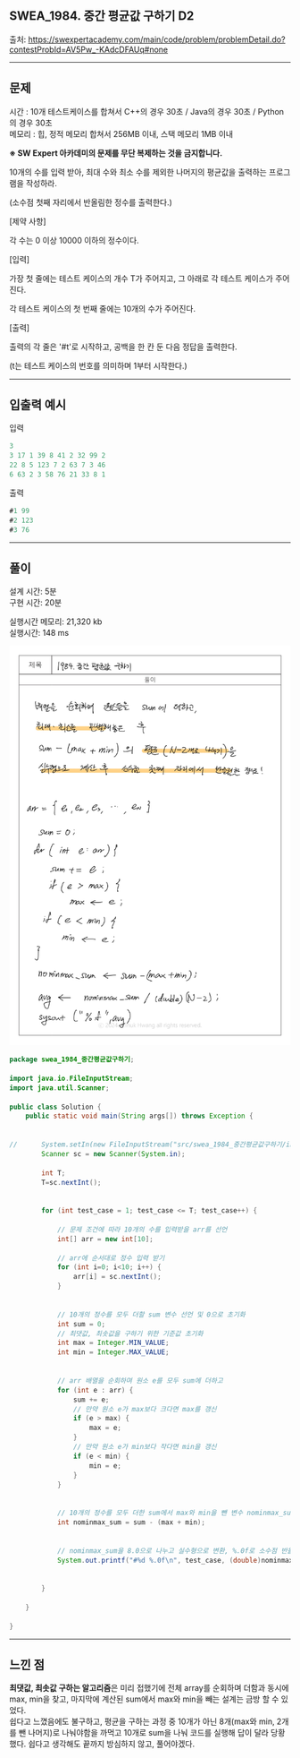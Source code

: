 ## SWEA_1984. 중간 평균값 구하기 D2

출처: https://swexpertacademy.com/main/code/problem/problemDetail.do?contestProbId=AV5Pw_-KAdcDFAUq#none

---

## 문제
시간 : 10개 테스트케이스를 합쳐서 C++의 경우 30초 / Java의 경우 30초 / Python의 경우 30초  
메모리 : 힙, 정적 메모리 합쳐서 256MB 이내, 스택 메모리 1MB 이내

**※ SW Expert 아카데미의 문제를 무단 복제하는 것을 금지합니다.**  

10개의 수를 입력 받아, 최대 수와 최소 수를 제외한 나머지의 평균값을 출력하는 프로그램을 작성하라.

(소수점 첫째 자리에서 반올림한 정수를 출력한다.)


[제약 사항]

각 수는 0 이상 10000 이하의 정수이다.


[입력]

가장 첫 줄에는 테스트 케이스의 개수 T가 주어지고, 그 아래로 각 테스트 케이스가 주어진다.

각 테스트 케이스의 첫 번째 줄에는 10개의 수가 주어진다.


[출력]

출력의 각 줄은 '#t'로 시작하고, 공백을 한 칸 둔 다음 정답을 출력한다.

(t는 테스트 케이스의 번호를 의미하며 1부터 시작한다.)

---

## 입출력 예시

입력
```java
3
3 17 1 39 8 41 2 32 99 2
22 8 5 123 7 2 63 7 3 46
6 63 2 3 58 76 21 33 8 1   

```
 
 출력
 ```java
#1 99
#2 123
#3 76
 ```


---

## 풀이

설계 시간: 5분  
구현 시간: 20분



실행시간
메모리: 21,320 kb  
실행시간: 148 ms   

<img src="./img/SWEA_1984.jpg">

```java
package swea_1984_중간평균값구하기;

import java.io.FileInputStream;
import java.util.Scanner;

public class Solution {
	public static void main(String args[]) throws Exception {
		
		
//		System.setIn(new FileInputStream("src/swea_1984_중간평균값구하기/input.txt"));
		Scanner sc = new Scanner(System.in);
		
		int T;
		T=sc.nextInt();
		
		
		for (int test_case = 1; test_case <= T; test_case++) {
			
			// 문제 조건에 따라 10개의 수를 입력받을 arr를 선언
			int[] arr = new int[10];
			
			// arr에 순서대로 정수 입력 받기			
			for (int i=0; i<10; i++) {
				arr[i] = sc.nextInt();
			}
			
			
			// 10개의 정수를 모두 더할 sum 변수 선언 및 0으로 초기화
			int sum = 0;
			// 최댓값, 최솟값을 구하기 위한 기준값 초기화
			int max = Integer.MIN_VALUE;
			int min = Integer.MAX_VALUE;
			
			
			// arr 배열을 순회하며 원소 e를 모두 sum에 더하고
			for (int e : arr) {
				sum += e;
				// 만약 원소 e가 max보다 크다면 max를 갱신
				if (e > max) {
					max = e;
				}
				// 만약 원소 e가 min보다 작다면 min을 갱신
				if (e < min) {
					min = e;
				}
			}
			
			
			// 10개의 정수를 모두 더한 sum에서 max와 min을 뺀 변수 nominmax_sum을 계산
			int nominmax_sum = sum - (max + min);
			
			
			// nominmax_sum을 8.0으로 나누고 실수형으로 변환, %.0f로 소수점 반올림
			System.out.printf("#%d %.0f\n", test_case, (double)nominmax_sum/8.0);
			
			
		}
		
	}	

}

```

---

## 느낀 점


**최댓값, 최솟값 구하는 알고리즘**은 미리 접했기에 전체 array를 순회하며 더함과 동시에 max, min을 찾고, 마지막에 계산된 sum에서 max와 min을 빼는 설계는 금방 할 수 있었다.  
쉽다고 느꼈음에도 불구하고, 평균을 구하는 과정 중 10개가 아닌 8개(max와 min, 2개를 뺀 나머지)로 나눠야함을 까먹고 10개로 sum을 나눠 코드를 실행해 답이 달라 당황했다. 쉽다고 생각해도 끝까지 방심하지 않고, 풀어야겠다.
